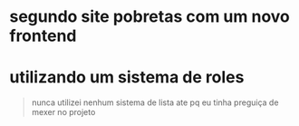 # segundo site pobretas com um novo frontend

# utilizando um sistema de roles

> nunca utilizei nenhum sistema de lista ate pq eu tinha preguiça de mexer no projeto
